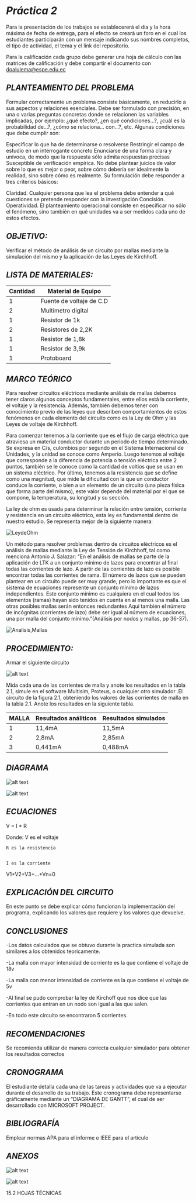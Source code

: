 # *Práctica 2*

Para la presentación de los trabajos se establecererá el día y la hora máxima de fecha de entrega, para el efecto se creará un foro en el cual los estudiantes participarán con un mensaje indicando sus nombres completos, el tipo de actividad, el tema y el link del repositorio.

Para la calificación cada grupo debe generar una hoja de cálculo con las matrices de calificación y debe compartir el documento con doalulema@espe.edu.ec

## *PLANTEAMIENTO DEL PROBLEMA*


Formular correctamente un problema consiste básicamente, en reducirlo a sus aspectos y relaciones esenciales. Debe ser formulado con precisión, en una o varias preguntas concretas donde se relacionen las variables implicadas, por ejemplo: ¿qué efecto?, ¿en qué condiciones...?, ¿cuál es la probabilidad de...?, ¿cómo se relaciona... con...?, etc. Algunas condiciones que debe cumplir son:

Especificar lo que ha de determinarse o resolverse
Restringir el campo de estudio en un interrogante concreto
Enunciarse de una forma clara y unívoca, de modo que la respuesta sólo admita respuestas precisas
Susceptible de verificación empírica. No debe plantear juicios de valor sobre lo que es mejor o peor, sobre cómo debería ser idealmente la realidad, sino sobre cómo es realmente.
Su formulación debe responder a tres criterios básicos:

Claridad. Cualquier persona que lea el problema debe entender a qué cuestiones se pretende responder con la investigación
Concisión.
Operatividad. El planteamiento operacional consiste en especificar no sólo el fenómeno, sino también en qué unidades va a ser medidos cada uno de estos efectos.

## *OBJETIVO:*

Verificar el método de análisis de un circuito por mallas mediante la simulación del mismo y la aplicación de las Leyes de Kirchhoff.

## *LISTA DE MATERIALES:*

| Cantidad | Material de Equipo |
| ------------- | ------------- |
| 1  | Fuente de voltaje de C.D |
| 2  | Multímetro digital  |
|  1 | Resistor de 1k  |
|  2 | Resistores de 2,2K  |
| 1 | Resistor de 1,8k  |
| 1  | Resistor de 3,9k  |
| 1  | Protoboard          |

## *MARCO TEÓRICO*


Para resolver circuitos eléctricos mediante análisis de mallas debemos tener claros algunos conceptos fundamentales, entre ellos está la corriente, el voltaje y la resistencia. Además, también debemos tener con conocimiento previo de las leyes que describen comportamientos de estos fenómenos en cada elemento del circuito como es la Ley de Ohm y las Leyes de voltaje de Kirchhoff. 


Para comenzar tenemos a la corriente que es el flujo de carga eléctrica que atraviesa un material conductor durante un periodo de tiempo determinado. Se expresa en C/s, culombios por segundo en el Sistema Internacional de Unidades, y la unidad se conoce como Amperio. Luego tenemos al voltaje que corresponde a la diferencia de potencia o tensión eléctrica entre 2 puntos, también se le conoce como la cantidad de voltios que se usan en un sistema eléctrico. Por último, tenemos a la resistencia que se define como una magnitud, que mide la dificultad con la que un conductor conduce la corriente, o bien a un elemento de un circuito (una pieza física que forma parte del mismo), este valor depende del material por el que se compone, la temperatura, su longitud y su sección.


La ley de ohm es usada para determinar la relación entre tensión, corriente y resistencia en un circuito eléctrico, esta ley es fundamental dentro de nuestro estudio. Se representa mejor de la siguiente manera:


![LeydeOhm]( https://github.com/Kevi7k/Practica/blob/master/Img/ley-de-ohm.png)


Un método para resolver problemas dentro de circuitos eléctricos es el análisis de mallas mediante la Ley de Tensión de Kirchhoff, tal como menciona Antonio J. Salazar: “En el análisis de mallas se parte de la aplicación de LTK a un conjunto mínimo de lazos para encontrar al final todas las corrientes de lazo. A partir de las corrientes de lazo es posible encontrar todas las corrientes de rama. El número de lazos que se pueden plantear en un circuito puede ser muy grande, pero lo importante es que el sistema de ecuaciones represente un conjunto mínimo de lazos independientes. Este conjunto mínimo es cualquiera en el cual todos los elementos (ramas) hayan sido tenidos en cuenta en al menos una malla. Las otras posibles mallas serán entonces redundantes Aquí también el número de incógnitas (corrientes de lazo) debe ser igual al número de ecuaciones, una por malla del conjunto mínimo.”(Análisis por nodos y mallas, pp 36-37).


![Analisis,Mallas]( https://github.com/Kevi7k/Practica/blob/master/Img/Ley-Voltaje-Kirchoff.png)



## *PROCEDIMIENTO:*

Armar el siguiente circuito


![alt text](https://github.com/Kevi7k/Practica/blob/master/Img/Circuito.png)


Mida cada una de las corrientes de malla y anote los resultados en la tabla 2.1, simule en el software Multisim, Proteus, o cualquier otro simulador .El circuito de la figura 2.1, obteniendo los valores de las corrientes de malla en la tabla 2.1. Anote los resultados en la siguiente tabla.

| MALLA | Resultados análiticos |Resultados simulados |
|----|--------|-------------|
|    1 |   11,4mA    |       11,5mA |
|   2  |   2,8mA   |   2,85mA |
|   3   |   0,441mA    |     0,488mA |

## *DIAGRAMA*

![alt text](https://github.com/Kevi7k/Practica/blob/master/Img/Diagrama.png)

![alt text](https://github.com/Kevi7k/Practica/blob/master/Img/TinkerCad.png)

## *ECUACIONES*


V = I * R 


Donde: V es el voltaje


	R es la resistencia
	
	
	I es la corriente
	
	
V1+V2+V3+…+Vn=0


## *EXPLICACIÓN DEL CIRCUITO*

En este punto se debe explicar cómo funcionan la implementación del programa, explicando los valores que requiere y los valores que devuelve.


## *CONCLUSIONES*

-Los datos calculados que se obtuvo durante la practica simulada son similares a los obtenidos teoricamente.


-La malla con mayor intensidad de corriente es la que contiene el voltaje de 18v


-La malla con menor intensidad de corriente es la que contiene el voltaje de 5v


-Al final se pudo comprobar la ley de Kirchoff que nos dice que las corrientes que entran en un nodo son igual a las que salen.


-En todo este circuito se encontraron 5 corrientes. 


## *RECOMENDACIONES*

Se recomienda utilizar de manera correcta cualquier simulador para obtener los resultados correctos


## *CRONOGRAMA*

El estudiante detalla cada una de las tareas y actividades que va a ejecutar durante el desarrollo de su trabajo. Este cronograma debe representarse gráficamente mediante un “DIAGRAMA DE GANTT”, el cual de ser desarrollado con MICROSOFT PROJECT.


## *BIBLIOGRAFÍA*

Emplear normas APA para el informe e IEEE para el artículo

## *ANEXOS*
![alt text](https://github.com/Kevi7k/Practica/blob/master/Img/Procedimiento%20circuito.jpg)

![alt text](https://github.com/Kevi7k/Practica/blob/master/Img/Corrientes.png)


15.2 HOJAS TÉCNICAS
